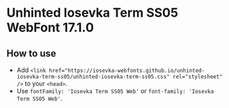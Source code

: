 # Unhinted Iosevka Term SS05 WebFont 17.1.0

## How to use

- Add `<link href="https://iosevka-webfonts.github.io/unhinted-iosevka-term-ss05/unhinted-iosevka-term-ss05.css" rel="stylesheet" />` to your `<head>`.
- Use `fontFamily: 'Iosevka Term SS05 Web'` or `font-family: 'Iosevka Term SS05 Web'`.
